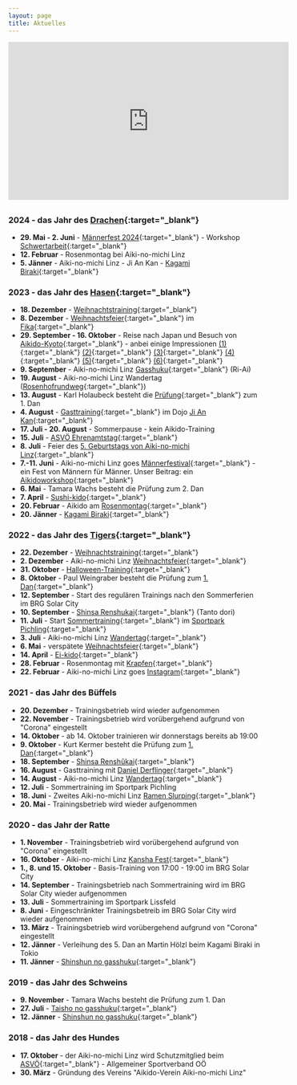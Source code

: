 ```yaml
---
layout: page
title: Aktuelles
---
```



<div class="container block" markdown="1">

<iframe width="560" height="315" style="display:block; margin: 0 auto 30px auto;" src="https://www.youtube.com/embed/DrgovmdFho8" title="YouTube video player" frameborder="0" allow="accelerometer; autoplay; clipboard-write; encrypted-media; gyroscope; picture-in-picture; web-share" allowfullscreen></iframe>

### 2024 - das Jahr des [Drachen](https://www.facebook.com/photo/?fbid=858191322982747&set=a.441578571310693&notif_id=1704027669781123&notif_t=feedback_reaction_generic&ref=notif){:target="_blank"}

* **29. Mai - 2. Juni** - [Männerfest 2024](https://www.maennerfestival.at/festival.html){:target="_blank"} - Workshop [Schwertarbeit](https://www.maennerfestival.at/japanische-schwertarbeit-2.html){:target="_blank"}
* **12. Februar** - Rosenmontag bei Aiki-no-michi Linz
* **5. Jänner** - Aiki-no-michi Linz - Ji An Kan - [Kagami Biraki](https://www.facebook.com/photo/?fbid=917215139835302&set=a.173888970834593){:target="_blank"}

### 2023 - das Jahr des [Hasen](https://www.facebook.com/photo/?fbid=594639669337915&set=a.441578571310693){:target="_blank"}

* **18. Dezember** - [Weihnachtstraining](https://www.facebook.com/photo/?fbid=850766070391939&set=pcb.850768587058354){:target="_blank"}
* **8. Dezember** - [Weihnachtsfeier](https://www.facebook.com/photo/?fbid=842946447840568&set=pcb.842947737840439){:target="_blank"} im [Fika](https://fika-linz.eatbu.com/?lang=de){:target="_blank"}
* **29. September - 16. Oktober** - Reise nach Japan und Besuch von [Aikido-Kyoto](https://www.aikidokyoto.com/en){:target="_blank"} - anbei einige Impressionen [(1)](https://www.facebook.com/photo/?fbid=814682494000297&set=pcb.814683337333546){:target="_blank"} [(2)](https://www.facebook.com/photo/?fbid=814685274000019&set=pcb.814685350666678){:target="_blank"} [(3)](https://www.facebook.com/photo/?fbid=816030163865530&set=pcb.816030960532117){:target="_blank"} [(4)](https://www.facebook.com/photo?fbid=818513933617153&set=pcb.818516103616936){:target="_blank"} [(5)](https://www.facebook.com/photo?fbid=824360219699191&set=pcb.824361063032440){:target="_blank"} [(6)](https://www.facebook.com/photo/?fbid=828575875944292&set=pcb.828576609277552){:target="_blank"}
* **9. September** - Aiki-no-michi Linz [Gasshuku](https://www.facebook.com/aikinomichilinz/posts/pfbid02h3uExmt2SS96H3Wf4ogJ4xUqfntZpXGTMLjfSEhBR8QBqm356XXvkrE659ear5d1l){:target="_blank"} (Ri-Ai)
* **19. August** - Aiki-no-michi Linz Wandertag ([Rosenhofrundweg](https://www.facebook.com/photo/?fbid=768551938613353&set=pcb.768552838613263){:target="_blank"})
* **13. August** - Karl Holaubeck besteht die [Prüfung](https://www.facebook.com/photo/?fbid=766160435519170&set=a.441578571310693){:target="_blank"} zum 1. Dan
* **4. August** - [Gasttraining](https://www.facebook.com/photo?fbid=111628922025535&set=pcb.111629042025523){:target="_blank"} im Dojo [Ji An Kan](https://www.facebook.com/profile.php?id=100095352828706){:target="_blank"}
* **17. Juli - 20. August** - Sommerpause - kein Aikido-Training
* **15. Juli** - [ASVÖ Ehrenamtstag](https://www.facebook.com/photo?fbid=746198400848707&set=pcb.746199180848629){:target="_blank"}
* **8. Juli** - Feier des [5. Geburtstags von Aiki-no-michi Linz](https://www.facebook.com/photo?fbid=741040454697835&set=pcb.741044591364088){:target="_blank"}
* **7.-11. Juni** - Aiki-no-michi Linz goes [Männerfestival](https://www.maennerfestival.at/){:target="_blank"} - ein Fest von Männern für Männer. Unser Beitrag: ein [Aikidoworkshop](https://www.maennerfestival.at/aikido.html){:target="_blank"}
* **6. Mai** - Tamara Wachs besteht die Prüfung zum 2. Dan
* **7. April** - [Sushi-kido](https://www.facebook.com/photo/?fbid=674288198039728&set=pcb.674288271373054){:target="_blank"}
* **20. Februar** - Aikido am [Rosenmontag](https://www.facebook.com/photo/?fbid=638725011596047&set=pcb.638725098262705){:target="_blank"}
* **20. Jänner** - [Kagami Biraki](https://www.facebook.com/photo/?fbid=10227879238633736&set=pcb.10227879239073747){:target="_blank"}

### 2022 - das Jahr des [Tigers](https://www.facebook.com/aikinomichilinz/photos/a.1467842003430582/3048312818716818){:target="_blank"}

* **22. Dezember** - [Weihnachtstraining](https://www.instagram.com/p/CmwQG7KIWy8/?igshid=MDJmNzVkMjY=){:target="_blank"}
* **2. Dezember** - Aiki-no-michi Linz [Weihnachtsfeier](https://www.instagram.com/p/Cly0QbJI_Xk/?igshid=MDJmNzVkMjY=){:target="_blank"} 
* **31. Oktober** - [Halloween-Training](https://www.facebook.com/photo?fbid=538221621646387&set=pcb.538221754979707){:target="_blank"}
* **8. Oktober** - Paul Weingraber besteht die Prüfung zum [1. Dan](https://www.facebook.com/photo?fbid=6113467595415998&set=pcb.6113469222082502){:target="_blank"}
* **12. September** - Start des regulären Trainings nach den Sommerferien im BRG Solar City
* **10. September** - [Shinsa Renshukai](https://www.facebook.com/aikinomichilinz/videos/1253320941935632){:target="_blank"} (Tanto dori)
* **11. Juli** - Start [Sommertraining](https://www.instagram.com/tv/Cf3plVrgYdo/?utm_source=ig_web_copy_link){:target="_blank"} im [Sportpark Pichling](https://www.livasport.at/sportparks/sportpark-pichling/){:target="_blank"} 
* **3. Juli** - Aiki-no-michi Linz [Wandertag](https://www.facebook.com/aikinomichilinz/photos/pcb.3187675338113898/3187673444780754){:target="_blank"}
* **6. Mai** - verspätete [Weihnachtsfeier](https://www.facebook.com/aikinomichilinz/photos/pcb.3144151759132923/3144149329133166/){:target="_blank"}
* **14. April** - [Ei-kido](https://www.facebook.com/aikinomichilinz/photos/pcb.3127591917455574/3127590477455718/){:target="_blank"}
* **28. Februar** - Rosenmontag mit [Krapfen](https://www.facebook.com/aikinomichilinz/photos/pcb.3093817634166336/3093817477499685/){:target="_blank"}
* **22. Februar** - Aiki-no-michi Linz goes [Instagram](https://www.instagram.com/aikinomichilinz/){:target="_blank"}

### 2021 - das Jahr des Büffels

* **20. Dezember** - Trainingsbetrieb wird wieder aufgenommen
* **22. November** - Trainingsbetrieb wird vorübergehend aufgrund von "Corona" eingestellt
* **14. Oktober** - ab 14. Oktober trainieren wir donnerstags bereits ab 19:00 
* **9. Oktober** - Kurt Kermer besteht die Prüfung zum [1. Dan](https://www.tips.at/vereine/aiki-no-michi-linz/news/553263-meisterleistung-im-hohen-alter){:target="_blank"}
* **18. September** - [Shinsa Renshûkai](https://www.facebook.com/aikinomichilinz/photos/pcb.2973914229490011/2973907026157398){:target="_blank"}
* **16. August** - Gasttraining mit [Daniel Derflinger](https://www.facebook.com/100002455483738/videos/2778261658932323/){:target="_blank"}
* **14. August** - Aiki-no-michi Linz [Wandertag](https://www.facebook.com/aikinomichilinz/photos/pcb.2941015092779925/2941013476113420/){:target="_blank"}
* **12. Juli** - Sommertraining im Sportpark Pichling
* **18. Juni** - Zweites Aiki-no-michi Linz [Ramen Slurping](https://www.facebook.com/aikinomichilinz/photos/pcb.2896867920527976/2896864300528338){:target="_blank"}
* **20. Mai** - Trainingsbetrieb wird wieder aufgenommen

### 2020 - das Jahr der Ratte

* **1. November** - Trainingsbetrieb wird vorübergehend aufgrund von "Corona" eingestellt
* **16. Oktober** - Aiki-no-michi Linz [Kansha Fest](https://www.facebook.com/aikinomichilinz/photos/pcb.2702514973296606/2702510259963744){:target="_blank"}
* **1., 8. und 15. Oktober** - Basis-Training von 17:00 - 19:00 im BRG Solar City
* **14. September** - Trainingsbetrieb nach Sommertraining wird im BRG Solar City wieder aufgenommen
* **13. Juli** - Sommertraining im Sportpark Lissfeld
* **8. Juni** - Eingeschränkter Trainingsbetreib im BRG Solar City wird wieder aufgenommen
* **13. März** - Trainingsbetrieb wird vorübergehend aufgrund von "Corona" eingestellt
* **12. Jänner** - Verleihung des 5. Dan an Martin Hölzl beim Kagami Biraki in Tokio
* **11. Jänner** - [Shinshun no gasshuku](https://www.facebook.com/aikinomichilinz/photos/pcb.2469373419944097/2469359846612121/?type=3&theater){:target="_blank"}

### 2019 - das Jahr des Schweins

* **9. November** - Tamara Wachs besteht die Prüfung zum 1. Dan
* **27. Juli** - [Taisho no gasshuku](https://www.facebook.com/aikinomichilinz/photos/pcb.2324299254451515/2324293644452076/?type=3&theater){:target="_blank"}
* **12. Jänner** - [Shinshun no gasshuku](https://www.facebook.com/aikinomichilinz/photos/pcb.2202032180011557/2202025876678854/?type=3&theater){:target="_blank"}

### 2018 - das Jahr des Hundes

* **17. Oktober** - der Aiki-no-michi Linz wird Schutzmitglied beim [ASVÖ](https://www.asvoe.at/de/asvoe/landesorganisationen/asvoe-oberoesterreich){:target="_blank"} - Allgemeiner Sportverband OÖ
* **30. März** - Gründung des Vereins "Aikido-Verein Aiki-no-michi Linz"

</div>